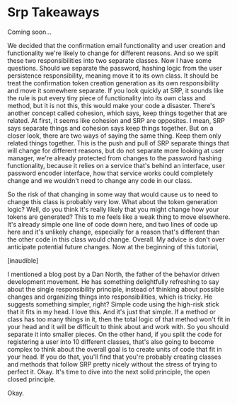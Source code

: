 # Srp Takeaways

Coming soon...

We decided that the confirmation email functionality and user creation and
functionality we're likely to change for different reasons. And so we split these two
responsibilities into two separate classes. Now I have some questions. Should we
separate the password, hashing logic from the user persistence responsibility,
meaning move it to its own class. It should be treat the confirmation token creation
generation as its own responsibility and move it somewhere separate. If you look
quickly at SRP, it sounds like the rule is put every tiny piece of functionality into
its own class and method, but it is not this, this would make your code a disaster.
There's another concept called cohesion, which says, keep things together that are
related. At first, it seems like cohesion and SRP are opposites. I mean, SRP says
separate things and cohesion says keep things together. But on a closer look, there
are two ways of saying the same thing. Keep them only related things together. This
is the push and pull of SRP separate things that will change for different reasons,
but do not separate more looking at user manager, we're already protected from
changes to the password hashing functionality, because it relies on a service that's
behind an interface, user password encoder interface, how that service works could
completely change and we wouldn't need to change any code in our class.

So the risk of that changing in some way that would cause us to need to change this
class is probably very low. What about the token generation logic? Well, do you think
it's really likely that you might change how your tokens are generated? This to me
feels like a weak thing to move elsewhere. It's already simple one line of code down
here, and two lines of code up here and it's unlikely change, especially for a reason
that's different than the other code in this class would change. Overall. My advice
is don't over anticipate potential future changes. Now at the beginning of this
tutorial,

[inaudible]

I mentioned a blog post by a Dan North, the father of the behavior driven development
movement. He has something delightfully refreshing to say about the single
responsibility principle, instead of thinking about possible changes and organizing
things into responsibilities, which is tricky. He suggests something simpler, right?
Simple code using the high-risk stick that it fits in my head. I love this. And it's
just that simple. If a method or class has too many things in it, then the total
logic of that method won't fit in your head and it will be difficult to think about
and work with. So you should separate it into smaller pieces. On the other hand, if
you split the code for registering a user into 10 different classes, that's also
going to become complex to think about the overall goal is to create units of code
that fit in your head. If you do that, you'll find that you're probably creating
classes and methods that follow SRP pretty nicely without the stress of trying to
perfect it. Okay. It's time to dive into the next solid principle, the open closed
principle.

Okay.

